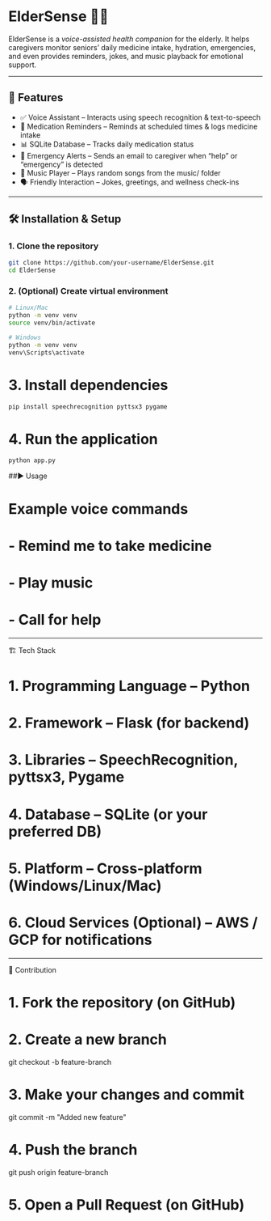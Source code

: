 # ElderSense 🧓🤖

ElderSense is a *voice-assisted health companion* for the elderly. It helps caregivers monitor seniors’ daily medicine intake, hydration, emergencies, and even provides reminders, jokes, and music playback for emotional support.  

---

## 🚀 Features
- ✅ Voice Assistant – Interacts using speech recognition & text-to-speech  
- 💊 Medication Reminders – Reminds at scheduled times & logs medicine intake  
- 📊 SQLite Database – Tracks daily medication status  
- 📧 Emergency Alerts – Sends an email to caregiver when “help” or “emergency” is detected  
- 🎵 Music Player – Plays random songs from the music/ folder  
- 🗣 Friendly Interaction – Jokes, greetings, and wellness check-ins  

---
## 🛠 Installation & Setup

### 1. Clone the repository
```bash
git clone https://github.com/your-username/ElderSense.git
cd ElderSense
```
### 2. (Optional) Create virtual environment
```bash
# Linux/Mac
python -m venv venv
source venv/bin/activate

# Windows
python -m venv venv
venv\Scripts\activate
```
# 3. Install dependencies
```bash
pip install speechrecognition pyttsx3 pygame
```
# 4. Run the application
```bash
python app.py
```
##▶ Usage

# Example voice commands
# - Remind me to take medicine
# - Play music
# - Call for help

---

🏗 Tech Stack

# 1. Programming Language – Python
# 2. Framework – Flask (for backend)
# 3. Libraries – SpeechRecognition, pyttsx3, Pygame
# 4. Database – SQLite (or your preferred DB)
# 5. Platform – Cross-platform (Windows/Linux/Mac)
# 6. Cloud Services (Optional) – AWS / GCP for notifications

---

🤝 Contribution

# 1. Fork the repository (on GitHub)

# 2. Create a new branch
git checkout -b feature-branch

# 3. Make your changes and commit
git commit -m "Added new feature"

# 4. Push the branch
git push origin feature-branch

# 5. Open a Pull Request (on GitHub)
